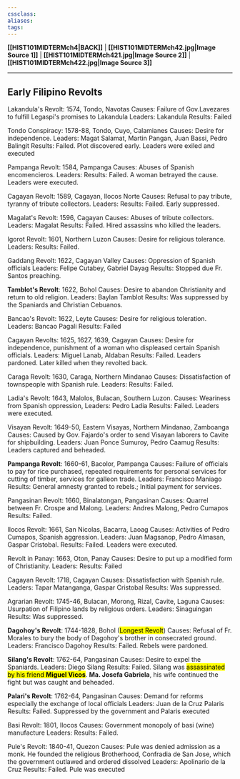 ```yaml
---
cssclass:
aliases:
tags:
---
```

**[[HIST101MIDTERMch4|BACK]]** | **[[HIST101MIDTERMch42.jpg|Image Source 1]]** | **[[HIST101MIDTERMch421.jpg|Image Source 2]]** | **[[HIST101MIDTERMch422.jpg|Image Source 3]]**

---
## Early Filipino Revolts
Lakandula's Revolt: 1574, Tondo, Navotas
Causes: Failure of Gov.Lavezares to fulfill Legaspi's promises to Lakandula
Leaders: Lakandula
Results: Failed

Tondo Conspiracy: 1578-88, Tondo, Cuyo, Calamianes
Causes: Desire for independence.
Leaders: Magat Salamat, Martin Pangan, Juan Bassi, Pedro Balingit
Results: Failed. Plot discovered early. Leaders were exiled and executed

Pampanga Revolt: 1584, Pampanga
Causes: Abuses of Spanish encomencieros.
Leaders: 
Results: Failed. A woman betrayed the cause. Leaders were executed.

Cagayan Revolt: 1589, Cagayan, Ilocos Norte
Causes: Refusal to pay tribute, tyranny of tribute collectors.
Leaders: 
Results: Failed. Early suppressed.

Magalat's Revolt: 1596, Cagayan
Causes: Abuses of tribute collectors.
Leaders: Magalat
Results: Failed. Hired assassins who killed the leaders.

Igorot Revolt: 1601, Northern Luzon
Causes: Desire for religious tolerance.
Leaders: 
Results: Failed.

Gaddang Revolt: 1622, Cagayan Valley
Causes: Oppression of Spanish officials
Leaders: Felipe Cutabey, Gabriel Dayag
Results: Stopped due Fr. Santos preaching.

**Tamblot's Revolt**: 1622, Bohol
Causes: Desire to abandon Christianity and return to old religion.
Leaders: Baylan Tamblot
Results: Was suppressed by the Spaniards and Christian Cebuanos.

Bancao's Revolt: 1622, Leyte
Causes: Desire for religious toleration.
Leaders: Bancao Pagali
Results: Failed

Cagayan Revolts: 1625, 1627, 1639, Cagayan
Causes: Desire for independence, punishment of a woman who displeased
certain Spanish officials.
Leaders: Miguel Lanab, Aldaban
Results: Failed. Leaders pardoned. Later killed when they revolted back.

Caraga Revolt: 1630, Caraga, Northern Mindanao
Causes: Dissatisfaction of townspeople with Spanish rule.
Leaders: 
Results: Failed.

Ladia's Revolt: 1643, Malolos, Bulacan, Southern Luzon.
Causes: Weariness from Spanish oppression,
Leaders: Pedro Ladia
Results: Failed. Leaders were executed.

Visayan Revolt: 1649-50, Eastern Visayas, Northern Mindanao, Zamboanga
Causes: Caused by Gov. Fajardo's order to send Visayan laborers to Cavite for
shipbuilding.
Leaders: Juan Ponce Sumuroy, Pedro Caamug
Results: Leaders captured and beheaded.

**Pampanga Revolt**: 1660-61, Bacolor, Pampanga
Causes: Failure of officials to pay for rice purchased, repeated requirements
for personal services for cutting of timber, services for galleon trade.
Leaders: Francisco Maniago
Results: General amnesty granted to rebels.; Initial payment for services.

Pangasinan Revolt: 1660, Binalatongan, Pangasinan
Causes: Quarrel between Fr. Crospe and Malong.
Leaders: Andres Malong, Pedro Cumapos
Results: Failed.

Ilocos Revolt: 1661, San Nicolas, Bacarra, Laoag
Causes: Activities of Pedro Cumapos, Spanish aggression.
Leaders: Juan Magsanop, Pedro Almasan, Gaspar Cristobal.
Results: Failed. Leaders were executed.

Revolt in Panay: 1663, Oton, Panay
Causes: Desire to put up a modified form of Christianity.
Leaders: 
Results: Failed

Cagayan Revolt: 1718, Cagayan
Causes: Dissatisfaction with Spanish rule.
Leaders: Tapar Matanganga, Gaspar Cristobal
Results: Was suppressed.

Agrarian Revolt: 1745-46, Bulacan, Morong, Rizal, Cavite, Laguna
Causes: Usurpation of Filipino lands by religious orders.
Leaders: Sinaguingan
Results: Was suppressed.

**Dagohoy's Revolt**: 1744-1828, Bohol (<mark class="hltr-lightblue">Longest Revolt</mark>)
Causes: Refusal of Fr. Morales to bury the body of Dagohoy's brother in
consecrated ground.
Leaders: Francisco Dagohoy
Results: Failed. Rebels were pardoned.

**Silang's Revolt**: 1762-64, Pangasinan
Causes: Desire to expel the Spaniards.
Leaders: Diego Silang
Results: Failed. Silang was <mark class="hltr-lightred">assassinated by his friend **Miguel Vicos**</mark>. **Ma. Josefa Gabriela**, his wife continued the fight but was caught and beheaded.

**Palari's Revolt**: 1762-64, Pangasinan
Causes: Demand for reforms especially the exchange of local officials
Leaders: Juan de la Cruz Palaris
Results: Failed. Suppressed by the government and Palaris executed

Basi Revolt: 1801, Ilocos
Causes: Government monopoly of basi (wine) manufacture
Leaders: 
Results: Failed.

Pule's Revolt: 1840-41, Quezon
Causes: Pule was denied admission as a monk. He founded the religious Brotherhood, Confradia de San Jose, which the government outlawed and ordered dissolved
Leaders: Apolinario de la Cruz
Results: Failed. Pule was executed